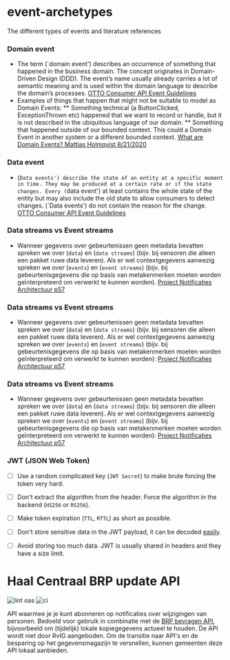 # event-archetypes
The different types of events and literature references

### Domain event
* The term (`domain event') describes an occurrence of something that happened in the business domain. The concept originates in Domain-Driven Design (DDD). The event’s name usually already carries a lot of semantic meaning and is used within the domain language to describe the domain’s processes. [OTTO Consumer API Event Guidelines](https://api.otto.de/portal/guidelines/event-guidelines/concepts#domain-events)
* Examples of things that happen that might not be suitable to model as Domain Events:
** Something technical (a ButtonClicked, ExceptionThrown etc) happened that we want to record or handle, but it is not described in the ubiquitous language of our domain.
** Something that happened outside of our bounded context. This could a Domain Event in another system or a different bounded context. [What are Domain Events? Mattias Holmqvist 8/21/2020](https://web.archive.org/web/20221201162409/https://serialized.io/ddd/domain-event/)
    


### Data event
* (`Data events') describe the state of an entity at a specific moment in time. They may be produced at a certain rate or if the state changes. Every (`data event') at least contains the whole state of the entity but may also include the old state to allow consumers to detect changes. (`Data events') do not contain the reason for the change. [OTTO Consumer API Event Guidelines](https://api.otto.de/portal/guidelines/event-guidelines/concepts#data-events)


### Data streams vs Event streams
* Wanneer gegevens over gebeurtenissen geen metadata bevatten spreken we over (`data`) en (`data streams`) (bijv. bij sensoren die alleen een pakket ruwe data leveren). Als er wel contextgegevens aanwezig spreken we over (`events`) en (`event streams`) (bijv. bij gebeurtenisgegevens die op basis van metakenmerken moeten worden geïnterpreteerd om verwerkt te kunnen worden). [Project Notificaties Architectuur p57](https://github.com/VNG-Realisatie/notificatieservices/blob/main/docs/achtergronddocumentatie/notificatieservices_architectuur.pdf)


### Data streams vs Event streams
* Wanneer gegevens over gebeurtenissen geen metadata bevatten spreken we over (`data`) en (`data streams`) (bijv. bij sensoren die alleen een pakket ruwe data leveren). Als er wel contextgegevens aanwezig spreken we over (`events`) en (`event streams`) (bijv. bij gebeurtenisgegevens die op basis van metakenmerken moeten worden geïnterpreteerd om verwerkt te kunnen worden): [Project Notificaties Architectuur p57](https://github.com/VNG-Realisatie/notificatieservices/blob/main/docs/achtergronddocumentatie/notificatieservices_architectuur.pdf)





### Data streams vs Event streams
* Wanneer gegevens over gebeurtenissen geen metadata bevatten spreken we over (`data`) en (`data streams`) (bijv. bij sensoren die alleen een pakket ruwe data leveren). Als er wel contextgegevens aanwezig spreken we over (`events`) en (`event streams`) (bijv. bij gebeurtenisgegevens die op basis van metakenmerken moeten worden geïnterpreteerd om verwerkt te kunnen worden): [Project Notificaties Architectuur p57](https://github.com/VNG-Realisatie/notificatieservices/blob/main/docs/achtergronddocumentatie/notificatieservices_architectuur.pdf)




### JWT (JSON Web Token)

- [ ] Use a random complicated key (`JWT Secret`) to make brute forcing the token very hard.
- [ ] Don't extract the algorithm from the header. Force the algorithm in the backend (`HS256` or `RS256`).
- [ ] Make token expiration (`TTL`, `RTTL`) as short as possible.
- [ ] Don't store sensitive data in the JWT payload, it can be decoded [easily](https://jwt.io/#debugger-io).
- [ ] Avoid storing too much data. JWT is usually shared in headers and they have a size limit.


# Haal Centraal BRP update API
![lint oas](https://github.com/BRP-API/Haal-Centraal-BRP-Update-API/workflows/lint-oas/badge.svg)
![ci](https://github.com/BRP-API/Haal-Centraal-BRP-Update-API/workflows/ci/badge.svg)

API waarmee je je kunt abonneren op notificaties over wijzigingen van personen. Bedoeld voor gebruik in combinatie met de [BRP bevragen API](https://vng-realisatie.github.io/Haal-Centraal-BRP-bevragen), bijvoorbeeld om (tijdelijk) lokale kopiegegevens actueel te houden.
De API wordt niet door RvIG aangeboden. Om de transitie naar API's en de besparing op het gegevensmagazijn te versnellen, kunnen gemeenten deze API lokaal aanbieden.  

